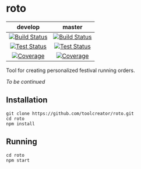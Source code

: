 # roto
|develop|master|
|:-----:|:----:|
|[![Build Status](https://img.shields.io/github/workflow/status/toolcreator/roto/build/develop?logo=typescript&style=flat-square)](https://github.com/toolcreator/roto/actions?query=workflow%3Abuild+branch%3Adevelop)|[![Build Status](https://img.shields.io/github/workflow/status/toolcreator/roto/build/master?logo=typescript&style=flat-square)](https://github.com/toolcreator/roto/actions?query=workflow%3Abuild+branch%3Amaster)|
|[![Test Status](https://img.shields.io/github/workflow/status/toolcreator/roto/tests/develop?label=tests&logo=mocha&style=flat-square)](https://github.com/toolcreator/roto/actions?query=workflow%3Atests+branch%3Adevelop)|[![Test Status](https://img.shields.io/github/workflow/status/toolcreator/roto/tests/master?label=tests&logo=mocha&style=flat-square)](https://github.com/toolcreator/roto/actions?query=workflow%3Atests+branch%3Amaster)|
|[![Coverage](https://img.shields.io/codecov/c/github/toolcreator/roto/develop?logo=codecov&style=flat-square)](https://codecov.io/gh/toolcreator/roto/branch/develop)|[![Coverage](https://img.shields.io/codecov/c/github/toolcreator/roto/master?logo=codecov&style=flat-square)](https://codecov.io/gh/toolcreator/roto/branch/master)|

Tool for creating personalized festival running orders.

*To be continued*

## Installation
```
git clone https://github.com/toolcreator/roto.git
cd roto
npm install
```

## Running
```
cd roto
npm start
```
